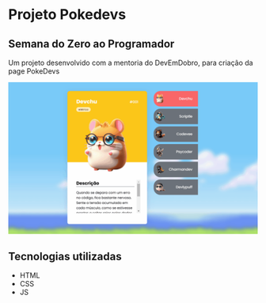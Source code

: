 # Projeto Pokedevs
## Semana do Zero ao Programador

Um projeto desenvolvido com a mentoria do DevEmDobro, para criação da page PokeDevs

[<img src="./AnimaçãoPokeDev.gif" alt="gif da tela PokeDevs">](https://jaque-sb.github.io/projeto-pokedevs/)

## Tecnologias utilizadas
- HTML
- CSS
- JS


